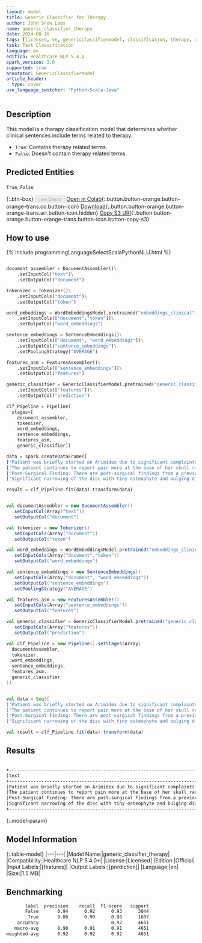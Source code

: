 ```yaml
---
layout: model
title: Generic Classifier for Therapy
author: John Snow Labs
name: generic_classifier_therapy
date: 2024-08-16
tags: [licensed, en, genericclassifiermodel, classification, therapy, oncology]
task: Text Classification
language: en
edition: Healthcare NLP 5.4.0
spark_version: 3.0
supported: true
annotator: GenericClassifierModel
article_header:
  type: cover
use_language_switcher: "Python-Scala-Java"
---
```


## Description

This model is a therapy classification model that determines whether clinical sentences include terms related to therapy.
- `True`: Contains therapy related terms.
- `False`: Doesn't contain therapy related terms.

## Predicted Entities

`True`, `False`

{:.btn-box}
<button class="button button-orange" disabled>Live Demo</button>
[Open in Colab](https://colab.research.google.com/github/JohnSnowLabs/spark-nlp-workshop/blob/master/healthcare-nlp/08.2.Generic_Classifier.ipynb){:.button.button-orange.button-orange-trans.co.button-icon}
[Download](https://s3.amazonaws.com/auxdata.johnsnowlabs.com/clinical/models/generic_classifier_therapy_en_5.4.0_3.0_1723792286109.zip){:.button.button-orange.button-orange-trans.arr.button-icon.hidden}
[Copy S3 URI](s3://auxdata.johnsnowlabs.com/clinical/models/generic_classifier_therapy_en_5.4.0_3.0_1723792286109.zip){:.button.button-orange.button-orange-trans.button-icon.button-copy-s3}

## How to use



<div class="tabs-box" markdown="1">
{% include programmingLanguageSelectScalaPythonNLU.html %}
  
```python

document_assembler = DocumentAssembler()\
    .setInputCol("text")\
    .setOutputCol("document")

tokenizer = Tokenizer()\
    .setInputCols("document")\
    .setOutputCol("token")

word_embeddings = WordEmbeddingsModel.pretrained("embeddings_clinical","en","clinical/models")\
    .setInputCols(["document","token"])\
    .setOutputCol("word_embeddings")

sentence_embeddings = SentenceEmbeddings()\
    .setInputCols(["document", "word_embeddings"])\
    .setOutputCol("sentence_embeddings")\
    .setPoolingStrategy("AVERAGE")

features_asm = FeaturesAssembler()\
    .setInputCols(["sentence_embeddings"])\
    .setOutputCol("features")

generic_classifier = GenericClassifierModel.pretrained("generic_classifier_therapy","en","clinical/models")\
    .setInputCols(["features"])\
    .setOutputCol("prediction")

clf_Pipeline = Pipeline(
  stages=[
    document_assembler,
    tokenizer,
    word_embeddings,
    sentence_embeddings,
    features_asm,
    generic_classifier])

data = spark.createDataFrame([
['Patient was briefly started on Arimidex due to significant complaints of hot flashes and joint pain, for which these symptoms increased while on Arimidex.'],
['The patient continues to report pain more at the base of her skull radiating to the top of the head and into the jaws.'],
['Post-Surgical Finding: There are post-surgical findings from a previous lumpectomy with radiation seen in the left breast.'],
['Significant narrowing of the disc with tiny osteophyte and bulging disc producing mild ventral impress and minimal facet degenerative change.']]).toDF("text")

result = clf_Pipeline.fit(data).transform(data)

```
```scala

val documentAssembler = new DocumentAssembler()
  .setInputCol(Array("text"))
  .setOutputCol("document")

val tokenizer = new Tokenizer()
  .setInputCols(Array("document"))
  .setOutputCol("token")

val word_embeddings = WordEmbeddingsModel.pretrained("embeddings_clinical","en","clinical/models")
  .setInputCols(Array("document","token"))
  .setOutputCol("word_embeddings")

val sentence_embeddings = new SentenceEmbeddings()
  .setInputCols(Array("document", "word_embeddings"))
  .setOutputCol("sentence_embeddings")
  .setPoolingStrategy("AVERAGE")

val features_asm = new FeaturesAssembler()
  .setInputCols(Array("sentence_embeddings"))
  .setOutputCol("features")

val generic_classifier = GenericClassifierModel.pretrained("generic_classifier_therapy","en","clinical/models")
  .setInputCols(Array("features"))
  .setOutputCol("prediction")

val clf_Pipeline = new Pipeline().setStages(Array(
  documentAssembler,
  tokenizer,
  word_embeddings,
  sentence_embeddings,
  features_asm,
  generic_classifier
))


val data = Seq([
["Patient was briefly started on Arimidex due to significant complaints of hot flashes and joint pain, for which these symptoms increased while on Arimidex."],
["The patient continues to report pain more at the base of her skull radiating to the top of the head and into the jaws."],
["Post-Surgical Finding: There are post-surgical findings from a previous lumpectomy with radiation seen in the left breast."],
["Significant narrowing of the disc with tiny osteophyte and bulging disc producing mild ventral impress and minimal facet degenerative change."]]).toDF("text")

val result = clf_Pipeline.fit(data).transform(data)

```
</div>

## Results

```bash

+----------------------------------------------------------------------------------------------------------------------------------------------------------+-------+
|text                                                                                                                                                      |result |
+----------------------------------------------------------------------------------------------------------------------------------------------------------+-------+
|Patient was briefly started on Arimidex due to significant complaints of hot flashes and joint pain, for which these symptoms increased while on Arimidex.| True  |
|The patient continues to report pain more at the base of her skull radiating to the top of the head and into the jaws.                                    | False |
|Post-Surgical Finding: There are post-surgical findings from a previous lumpectomy with radiation seen in the left breast.                                | True  |
|Significant narrowing of the disc with tiny osteophyte and bulging disc producing mild ventral impress and minimal facet degenerative change.             | False |
+----------------------------------------------------------------------------------------------------------------------------------------------------------+-------+

```

{:.model-param}
## Model Information

{:.table-model}
|---|---|
|Model Name:|generic_classifier_therapy|
|Compatibility:|Healthcare NLP 5.4.0+|
|License:|Licensed|
|Edition:|Official|
|Input Labels:|[features]|
|Output Labels:|[prediction]|
|Language:|en|
|Size:|1.5 MB|

## Benchmarking
```bash
       label  precision    recall  f1-score   support
       False       0.94      0.92      0.93      3044
        True       0.86      0.90      0.88      1607
    accuracy          -         -      0.92      4651
   macro-avg       0.90      0.91      0.91      4651
weighted-avg       0.92      0.92      0.92      4651
```
